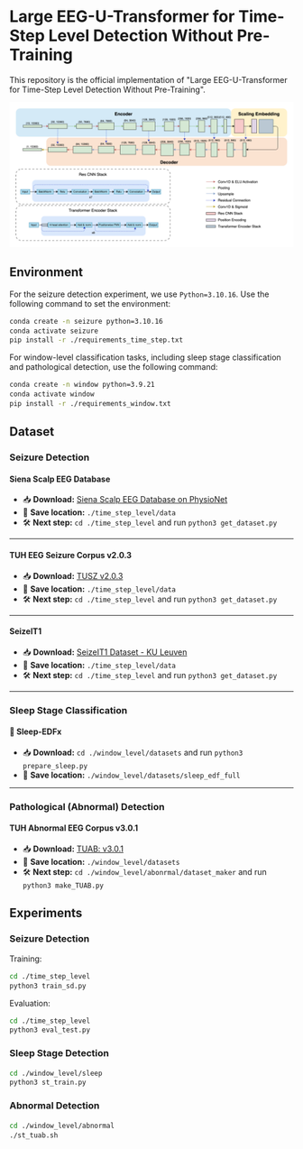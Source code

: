 # Large EEG-U-Transformer for Time-Step Level Detection Without Pre-Training
This repository is the official implementation of "Large EEG-U-Transformer for Time-Step Level Detection Without Pre-Training".

![image](figures/SeizureTransformer.png)

## Environment
For the seizure detection experiment, we use `Python=3.10.16`. Use the following command to set the environment:
```bash
conda create -n seizure python=3.10.16
conda activate seizure
pip install -r ./requirements_time_step.txt
```
For window-level classification tasks, including sleep stage classification and pathological detection, use the following command:
```bash
conda create -n window python=3.9.21
conda activate window
pip install -r ./requirements_window.txt
```

## Dataset

### Seizure Detection

#### Siena Scalp EEG Database
- 📥 **Download:** [Siena Scalp EEG Database on PhysioNet](https://physionet.org/content/siena-scalp-eeg/1.0.0/)
- 📂 **Save location:** `./time_step_level/data`
- 🛠 **Next step:** `cd ./time_step_level` and run `python3 get_dataset.py`

---

#### TUH EEG Seizure Corpus v2.0.3
- 📥 **Download:** [TUSZ v2.0.3](https://isip.piconepress.com/projects/nedc/html/tuh_eeg/#c_tueg)
- 📂 **Save location:** `./time_step_level/data`
- 🛠 **Next step:** `cd ./time_step_level` and run `python3 get_dataset.py`

---

#### SeizeIT1
- 📥 **Download:** [SeizeIT1 Dataset - KU Leuven](https://rdr.kuleuven.be/dataset.xhtml?persistentId=doi:10.48804/P5Q0OJ)
- 📂 **Save location:** `./time_step_level/data`
- 🛠 **Next step:** `cd ./time_step_level` and run `python3 get_dataset.py`

---

### Sleep Stage Classification

#### 🛌 Sleep-EDFx
- 📥 **Download:** `cd ./window_level/datasets` and run `python3 prepare_sleep.py`
- 📂 **Save location:** `./window_level/datasets/sleep_edf_full`

---

### Pathological (Abnormal) Detection

#### TUH Abnormal EEG Corpus v3.0.1
- 📥 **Download:** [TUAB: v3.0.1](https://isip.piconepress.com/projects/nedc/html/tuh_eeg/#c_tueg)
- 📂 **Save location:** `./window_level/datasets`
- 🛠 **Next step:** `cd ./window_level/abonrmal/dataset_maker` and run `python3 make_TUAB.py`


## Experiments
### Seizure Detection
Training:
```bash
cd ./time_step_level
python3 train_sd.py
```
Evaluation:
```bash
cd ./time_step_level
python3 eval_test.py
```
### Sleep Stage Detection
```bash
cd ./window_level/sleep
python3 st_train.py
```

### Abnormal Detection
```bash
cd ./window_level/abnormal
./st_tuab.sh
```
